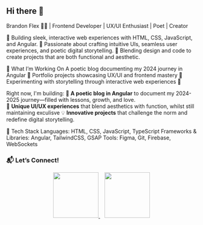 ## Hi there 👋

Brandon Flex 👨‍💻 | Frontend Developer | UX/UI Enthusiast | Poet | Creator

🚀 Building sleek, interactive web experiences with HTML, CSS, JavaScript, and Angular.
📌 Passionate about crafting intuitive UIs, seamless user experiences, and poetic digital storytelling.
🎨 Blending design and code to create projects that are both functional and aesthetic.

🔹 What I’m Working On
A poetic blog documenting my 2024 journey in Angular 🌿
Portfolio projects showcasing UX/UI and frontend mastery 🎨
Experimenting with storytelling through interactive web experiences 📖

Right now, I'm building: 
🚀 **A poetic blog in Angular** to document my 2024-2025 journey—filled with lessons, growth, and love.  
🎨 **Unique UI/UX experiences** that blend aesthetics with function, whilst still maintaining exculisve 
💡 **Innovative projects** that challenge the norm and redefine digital storytelling.  

🔹 Tech Stack
Languages: HTML, CSS, JavaScript, TypeScript
Frameworks & Libraries: Angular, TailwindCSS, GSAP
Tools: Figma, Git, Firebase, WebSockets

### 📬 Let’s Connect!  

<p align="center">
  <a href="https://www.instagram.com/" target="_blank">
    <img src="https://upload.wikimedia.org/wikipedia/commons/e/e7/Instagram_logo_2016.svg" width="120">
  </a>
  &nbsp;&nbsp;
  <a href="https://www.linkedin.com/in/flex-brandon-39494128b?lipi=urn%3Ali%3Apage%3Ad_flagship3_profile_view_base_contact_details%3BSBBkufigTUeuiMYvc0pDRQ%3D%3D" target="_blank">
    <img src="https://upload.wikimedia.org/wikipedia/commons/c/ca/LinkedIn_logo_initials.png" width="120">
  </a>
</p>
